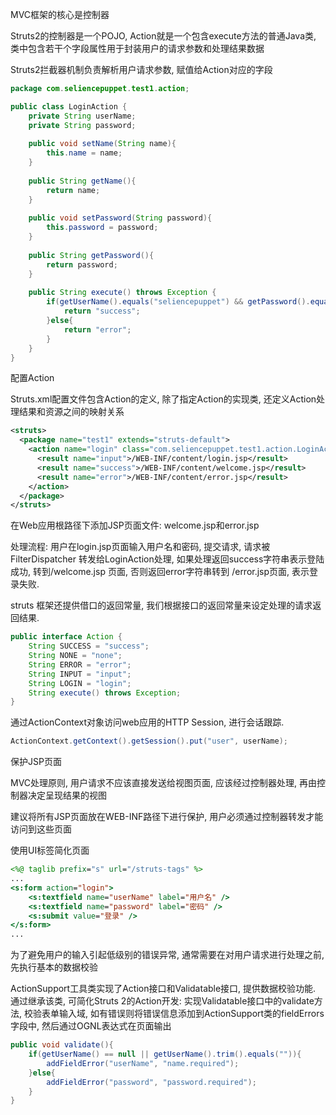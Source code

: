 MVC框架的核心是控制器

Struts2的控制器是一个POJO, Action就是一个包含execute方法的普通Java类, 类中包含若干个字段属性用于封装用户的请求参数和处理结果数据

Struts2拦截器机制负责解析用户请求参数, 赋值给Action对应的字段

```java
package com.seliencepuppet.test1.action;

public class LoginAction {
    private String userName;
    private String password;
    
    public void setName(String name){
        this.name = name;
    }
    
    public String getName(){
        return name;
    }
    
    public void setPassword(String password){
        this.password = password;
    }
    
    public String getPassword(){
        return password;
    }
    
    public String execute() throws Exception {
        if(getUserName().equals("seliencepuppet") && getPassword().equals("123456")){
            return "success";
        }else{
            return "error";
        }
    }
}
```

配置Action

Struts.xml配置文件包含Action的定义, 除了指定Action的实现类, 还定义Action处理结果和资源之间的映射关系

```xml
<struts>
  <package name="test1" extends="struts-default">
    <action name="login" class="com.seliencepuppet.test1.action.LoginAction">
      <result name="input">/WEB-INF/content/login.jsp</result>
      <result name="success">/WEB-INF/content/welcome.jsp</result>
      <result name="error">/WEB-INF/content/error.jsp</result>
    </action>  
  </package>
</struts>
```

在Web应用根路径下添加JSP页面文件: welcome.jsp和error.jsp

处理流程: 用户在login.jsp页面输入用户名和密码, 提交请求, 请求被 FilterDispatcher 转发给LoginAction处理, 如果处理返回success字符串表示登陆成功, 转到/welcome.jsp 页面, 否则返回error字符串转到 /error.jsp页面, 表示登录失败.

struts 框架还提供借口的返回常量, 我们根据接口的返回常量来设定处理的请求返回结果.

```java
public interface Action {
    String SUCCESS = "success";
    String NONE = "none";
    String ERROR = "error";
    String INPUT = "input";
    String LOGIN = "login";
    String execute() throws Exception;
}
```

通过ActionContext对象访问web应用的HTTP Session, 进行会话跟踪.

```java
ActionContext.getContext().getSession().put("user", userName);
```

保护JSP页面

MVC处理原则, 用户请求不应该直接发送给视图页面, 应该经过控制器处理, 再由控制器决定呈现结果的视图

建议将所有JSP页面放在WEB-INF路径下进行保护, 用户必须通过控制器转发才能访问到这些页面

使用UI标签简化页面

```jsp
<%@ taglib prefix="s" url="/struts-tags" %>
...
<s:form action="login">
    <s:textfield name="userName" label="用户名" />
    <s:textfield name="password" label="密码" />
    <s:submit value="登录" />
</s:form>
...
```

为了避免用户的输入引起低级别的错误异常, 通常需要在对用户请求进行处理之前, 先执行基本的数据校验

ActionSupport工具类实现了Action接口和Validatable接口, 提供数据校验功能. 通过继承该类, 可简化Struts 2的Action开发: 实现Validatable接口中的validate方法, 校验表单输入域, 如有错误则将错误信息添加到ActionSupport类的fieldErrors字段中, 然后通过OGNL表达式在页面输出

```java
public void validate(){
    if(getUserName() == null || getUserName().trim().equals("")){
        addFieldError("userName", "name.required");
    }else{
        addFieldError("password", "password.required");
    }
}
```


